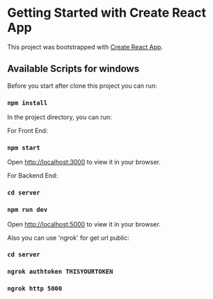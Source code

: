 # Getting Started with Create React App

This project was bootstrapped with [Create React App](https://github.com/facebook/create-react-app).

## Available Scripts for windows

Before you start after clone this project you can run:

### `npm install`


In the project directory, you can run:

For Front End:

### `npm start`

Open [http://localhost:3000](http://localhost:3000) to view it in your browser.


For Backend End:

### `cd server`

### `npm run dev`

Open [http://localhost:5000](http://localhost:5000) to view it in your browser.


Also you can use 'ngrok' for get url public:

### `cd server`

### `ngrok authtoken THISYOURTOKEN`

### `ngrok http 5000`
